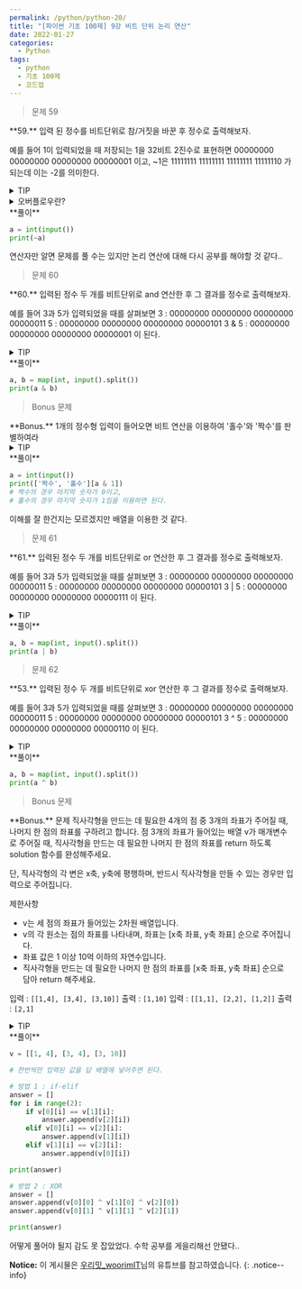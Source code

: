 ```yaml
---
permalink: /python/python-20/
title: "[파이썬 기초 100제] 9강 비트 단위 논리 연산"
date: 2022-01-27
categories:
  - Python
tags:
  - python
  - 기초 100제
  - 코드업
---
```


> 문제 59

<div class="notice--success" markdown="1">
**59.**   
입력 된 정수를 비트단위로 참/거짓을 바꾼 후 정수로 출력해보자.

예를 들어 1이 입력되었을 때 저장되는 1을 32비트 2진수로 표현하면
00000000 00000000 00000000 00000001 이고,
~1은 11111111 11111111 11111111 11111110 가 되는데 이는 -2를 의미한다.
</div>

<details>
<summary>TIP</summary>
<div markdown="1">

비트단위(bitwise)연산자 ' ~ ' 를 붙이면 된다.
(~ : tilde, 틸드라고 읽는다.)

`~` | bitwise not
`&` | bitwise and
`|` | bitwise or
`^` | bitwise xor
`<<` | bitwise left shift
`>>` | bitwise right shift

</div>
</details>

<details>
<summary>오버플로우란?</summary>
<div markdown="1">

컴퓨터에 저장되는 모든 데이터들은 2진수 형태로 바뀌어 저장된다.
0과 1로만 구성되는 비트단위들로 변환되어 저장되는데,
양의 정수는 2진수 형태로 바뀌어 저장되고,
음의 정수는 "2의 보수 표현"방법으로 저장된다.

예를 들어 파이썬에서는 int형(4바이트(byte), 32비트)으로 선언된 변수에 양의 정수 5를 저장하면
5의 2진수 형태인 101이 32비트로 만들어져
00000000 00000000 00000000 00000101
로 저장된다.(공백은 보기 편하도록 임의로 분리)

int 형의 정수 0은
00000000 00000000 00000000 00000000

그리고 -1은 0에서 1을 더 빼고 32비트만 표시하는 형태로
11111111 11111111 11111111 11111111 로 저장된다.

-2는 -1에서 1을 더 빼면 된다.
11111111 11111111 11111111 11111110 로 저장된다.

그래서 int 형으로 선언된 변수에는 최소 -2147483648 을 의미하는
10000000 00000000 00000000 00000000 부터

최대 +2147483647 을 의미하는
01111111 11111111 11111111 11111111 로 저장될 수 있는 것이다.

그렇다면 -2147483648
10000000 00000000 00000000 00000000 에서 1을 더 뺀다면?

01111111 11111111 11111111 11111111 이 된다.
즉 -2147483649 가 아닌 +2147483647 이 되는 것이다.

이러한 것을 "오버플로우(overflow, 넘침)"라고 한다.

이러한 내용을 간단히 표시하면, 정수 n이라고 할 때,

~n = -n - 1
-n = ~n + 1 과 같은 관계로 표현된다.

</div>
</details>

<div class="notice" markdown="1">
**풀이**

```python
a = int(input())
print(~a)
```
연산자만 알면 문제를 풀 수는 있지만 논리 연산에 대해 다시 공부를 해야할 것 같다..
</div>

> 문제 60

<div class="notice--success" markdown="1">
**60.**   
입력된 정수 두 개를 비트단위로 and 연산한 후 그 결과를 정수로 출력해보자.

예를 들어 3과 5가 입력되었을 때를 살펴보면
3 : 00000000 00000000 00000000 00000011
5 : 00000000 00000000 00000000 00000101
3 & 5 : 00000000 00000000 00000000 00000001
이 된다.
</div>

<details>
<summary>TIP</summary>
<div markdown="1">

비트단위(bitwise)연산자 &를 사용하면 된다.(and, ampersand, 앰퍼센드라고 읽는다.)
비트단위 and 연산은 두 비트열이 주어졌을 때, 둘 다 1인 부분의 자리만 1로 만들어주는 것과 같다.

이 연산을 이용하면 어떤 비트열의 특정 부분만 모두 0으로도 만들 수 있는데
192.168.0.31   : 11000000.10101000.00000000.00011111
255.255.255.0 : 11111111.11111111.11111111.00000000

두 개의 ip 주소를 & 연산하면
192.168.0.0 : 110000000.10101000.0000000.00000000 을 계산할 수 있다.

실제로 이 계산은 네트워크에 연결되어 있는 두 개의 컴퓨터가 데이터를 주고받기 위해
같은 네트워크에 있는지 아닌지를 판단하는데 사용된다.

이러한 비트단위 연산은 빠른 계산이 필요한 그래픽처리에서
마스크연산(특정 부분을 가리고 출력하는)을 수행하는 데에도 효과적으로 사용된다

</div>
</details>

<div class="notice" markdown="1">
**풀이**

```python
a, b = map(int, input().split())
print(a & b)
```
</div>

> Bonus 문제

<div class="notice--danger" markdown="1">
**Bonus.**   
1개의 정수형 입력이 들어오면 비트 연산을 이용하여 '홀수'와 '짝수'를 판별하여라
</div>

<details>
<summary>TIP</summary>
<div markdown="1">

'짝수'와 '홀수'를 리스트에 담고 짝수일 때는 '짝수'를, 홀수일 때는 '홀수'를 출력하게 한다.
0이 아닌 어떠한 정수일지라도 1과 비트단위 논리곱(&)을 수행하게 되면 1이 되는 특성을 이용한다.

</div>
</details>

<div class="notice" markdown="1">
**풀이**

```python
a = int(input())
print(['짝수', '홀수'][a & 1])
# 짝수의 경우 마지막 숫자가 0이고,
# 홀수의 경우 마지막 숫자가 1임을 이용하면 된다.
```
이해를 잘 한건지는 모르겠지만 배열을 이용한 것 같다.
</div>

> 문제 61

<div class="notice--success" markdown="1">
**61.**   
입력된 정수 두 개를 비트단위로 or 연산한 후 그 결과를 정수로 출력해보자.

예를 들어 3과 5가 입력되었을 때를 살펴보면
3 : 00000000 00000000 00000000 00000011
5 : 00000000 00000000 00000000 00000101
3 | 5 : 00000000 00000000 00000000 00000111
이 된다.
</div>

<details>
<summary>TIP</summary>
<div markdown="1">

비트단위(bitwise) 연산자 |(or, vertical bar, 버티컬바)를 사용하면 된다.
| 은 파이프(pipe)연산자라고도 불리는 경우가 있다.
비트단위 or 연산은 둘 중 하나라도 1인 자리를 1로 만들어주는 것과 같다.
이러한 비트단위 연산은 빠른 계산이 필요한 그래픽처리에서도 효과적으로 사용된다.

</div>
</details>

<div class="notice" markdown="1">
**풀이**

```python
a, b = map(int, input().split())
print(a | b)
```
</div>

> 문제 62

<div class="notice--success" markdown="1">
**53.**   
입력된 정수 두 개를 비트단위로 xor 연산한 후 그 결과를 정수로 출력해보자.

예를 들어 3과 5가 입력되었을 때를 살펴보면
3 : 00000000 00000000 00000000 00000011
5 : 00000000 00000000 00000000 00000101
3 ^ 5 : 00000000 00000000 00000000 00000110
이 된다.
</div>

<details>
<summary>TIP</summary>
<div markdown="1">

비트단위(bitwise) 연산자 ^(xor, circumflex/caret, 서컴플렉스/카릿)를 사용하면 된다.
주의 ^은 수학식에서 거듭제곱(power)을 나타내는 기호와 모양은 같지만, 파이썬에서는 전혀 다른 배타적 논리합(xor, 서로 다를 때 1)의 의미를 가진다.

![image]({{ site.url }}{{ site.baseurl }}/assets/images/python/05.png){: .align-center}

이러한 비트단위 연산은 빠른 계산이 필요한 그래픽처리에서도 효과적으로 사용된다.

구체적으로 설명하자면,
두 장의 이미지가 겹쳐졌을 때 색이 서로 다른 부분만 처리할 수 있다.
배경이 되는 그림과 배경 위에서 움직이는 그림이 있을 때,
두 그림에서 차이만 골라내 배경 위에서 움직이는 그림의 색으로 바꿔주면
전체 그림을 구성하는 모든 점들의 색을 다시 계산해 입히지 않고
보다 효과적으로 그림을 처리할 수 있게 되는 것이다.
비행기 슈팅게임 등을 상상해보면 된다.

</div>
</details>

<div class="notice" markdown="1">
**풀이**

```python
a, b = map(int, input().split())
print(a ^ b)
```
</div>

> Bonus 문제

<div class="notice--danger" markdown="1">
**Bonus.**   
문제 직사각형을 만드는 데 필요한 4개의 점 중 3개의 좌표가 주어질 때, 나머지 한 점의 좌표를 구하려고 합니다.
점 3개의 좌표가 들어있는 배열 v가 매개변수로 주어질 때, 직사각형을 만드는 데 필요한 나머지 한 점의 좌표를 return 하도록 solution 함수를 완성해주세요.

단, 직사각형의 각 변은 x축, y축에 평행하며, 반드시 직사각형을 만들 수 있는 경우만 입력으로 주어집니다.

제한사항
- v는 세 점의 좌표가 들어있는 2차원 배열입니다.
- v의 각 원소는 점의 좌표를 나타내며, 좌표는 [x축 좌표, y축 좌표] 순으로 주어집니다.
- 좌표 값은 1 이상 10억 이하의 자연수입니다.
- 직사각형을 만드는 데 필요한 나머지 한 점의 좌표를 [x축 좌표, y축 좌표] 순으로 담아 return 해주세요.

입력 : `[[1,4], [3,4], [3,10]]`
출력 : `[1,10]`
입력 : `[[1,1], [2,2], [1,2]]`
출력 : `[2,1]`
</div>

<details>
<summary>TIP</summary>
<div markdown="1">

나머지 한 점의 좌표는 기존에 좌표에서 없는 좌표이니, 1번만 입력된 좌표들을 찾아서 반환해주면 된다.
XOR 연산을 통해 구현할 수도 있으며, 이 경우 코드의 실행 속도가 굉장히 빠르다.

</div>
</details>

<div class="notice" markdown="1">
**풀이**

```python
v = [[1, 4], [3, 4], [3, 10]]

# 한번씩만 입력된 값을 답 배열에 넣어주면 된다.

# 방법 1 : if-elif
answer = []
for i in range(2):
    if v[0][i] == v[1][i]:
        answer.append(v[2][i])
    elif v[0][i] == v[2][i]:
        answer.append(v[1][i])
    elif v[1][i] == v[2][i]:
        answer.append(v[0][i])

print(answer)

# 방법 2 : XOR
answer = []
answer.append(v[0][0] ^ v[1][0] ^ v[2][0])
answer.append(v[0][1] ^ v[1][1] ^ v[2][1])

print(answer)
```
어떻게 풀어야 될지 감도 못 잡았었다. 수학 공부를 게을리해선 안됐다..
</div>

**Notice:** 이 게시물은 [우리밋_woorimIT](https://www.youtube.com/watch?v=7sykajCtgCw&list=PLSK4WsJ8JS4dOszA7Zr8paqI81Mv27tNq&index=2)님의 유튜브를 참고하였습니다.
{: .notice--info}